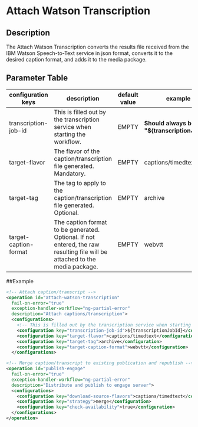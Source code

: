 # Attach Watson Transcription
## Description

The Attach Watson Transcription converts the results file received from the IBM Watson Speech-to-Text service in json format, 
converts it to the desired caption format, and adds it to the media package.

## Parameter Table

|configuration keys|description|default value|example|
|------------------|-------|-----------|-------------|
|transcription-job-id|This is filled out by the transcription service when starting the workflow.|EMPTY|**Should always be "${transcriptionJobId}"**|
|target-flavor|The flavor of the caption/transcription file generated. Mandatory.|EMPTY|captions/timedtext|
|target-tag|The tag to apply to the caption/transcription file generated. Optional.|EMPTY|archive|
|target-caption-format|The caption format to be generated. Optional. If not entered, the raw resulting file will be attached to the media package.|EMPTY|webvtt|

##Example
```xml
<!-- Attach caption/transcript -->
<operation id="attach-watson-transcription" 
  fail-on-error="true" 
  exception-handler-workflow="ng-partial-error"
  description="Attach captions/transcription">
  <configurations>
    <!-- This is filled out by the transcription service when starting this workflow so just use this as is -->
    <configuration key="transcription-job-id">${transcriptionJobId}</configuration>
    <configuration key="target-flavor">captions/timedtext</configuration>
    <configuration key="target-tag">archive</configuration>
    <configuration key="target-caption-format">webvtt</configuration>
  </configurations>

<!-- Merge caption/transcript to existing publication and republish -->
<operation id="publish-engage" 
  fail-on-error="true" 
  exception-handler-workflow="ng-partial-error"
  description="Distribute and publish to engage server">
  <configurations>
    <configuration key="download-source-flavors">captions/timedtext</configuration>
    <configuration key="strategy">merge</configuration>
    <configuration key="check-availability">true</configuration>
  </configurations>
</operation>
```
